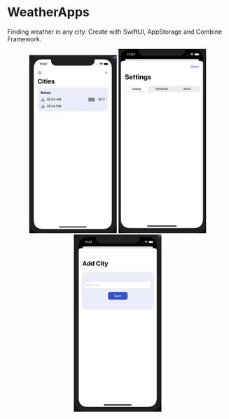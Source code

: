 # WeatherApps
Finding weather in any city. Create with SwiftUI, AppStorage and Combine Framework. 

<p align="center">
<img src="https://github.com/Archimondee/WeatherApps/blob/master/1a.jpg" width="200">
<img src="https://github.com/Archimondee/WeatherApps/blob/master/2.jpg" width="200">
<img src="https://github.com/Archimondee/WeatherApps/blob/master/3.jpg" width="200">
 </p>
